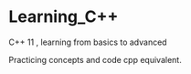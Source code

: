 # Learning_C++
 C++ 11 , learning from basics to advanced

Practicing concepts and code cpp equivalent. 
